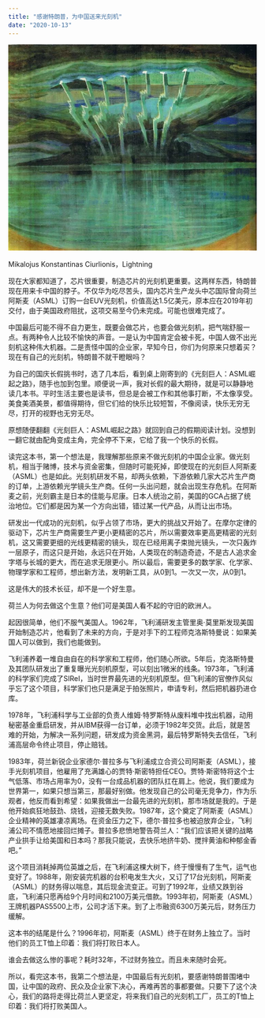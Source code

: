```yaml
---
title: "感谢特朗普，为中国送来光刻机"
date: "2020-10-13"
---
```


  

![连岳文章](images/连岳文章picture-5.jpg)

Mikalojus Konstantinas Ciurlionis，Lightning

  

现在大家都知道了，芯片很重要，制造芯片的光刻机更重要。这两样东西，特朗普现在用来卡中国的脖子。不仅华为吃尽苦头，国内芯片生产龙头中芯国际曾向荷兰阿斯麦（ASML）订购一台EUV光刻机，价值高达1.5亿美元，原本应在2019年初交付，由于美国政府阻扰，这项交易至今仍未完成。可能也很难完成了。

  

中国最后可能不得不自力更生，既要会做芯片，也要会做光刻机，把气喘舒服一点。有两种令人比较不愉快的声音。一是认为中国肯定会被卡死，中国人做不出光刻机这种伟大机器。二是责怪中国的企业家，早知今日，你们为何原来只想着买？现在有自己的光刻机，特朗普不就干瞪眼吗？

  

为自己的国庆长假挑书时，选了几本后，看到桌上刚寄到的《光刻巨人：ASML崛起之路》，随手也加到包里。顺便说一声，我对长假的最大期待，就是可以静静地读几本书。平时生活主要也是读书，但总是会被工作和其他事打断，不太像享受。美食美酒美景，都值得期待，但它们给的快乐比较短暂，不像阅读，快乐无穷无尽，打开的视野也无穷无尽。

  

原想随便翻翻《光刻巨人：ASML崛起之路》就回到自己的假期阅读计划。没想到一翻它就由配角变成主角，完全停不下来，它给了我一个快乐的长假。

  

读完这本书，第一个想法是，我理解那些原来不做光刻机的中国企业家。做光刻机，相当于赌博，技术与资金密集，但随时可能死掉，即使现在的光刻巨人阿斯麦（ASML）也是如此。光刻机研发不易，却两头依赖，下游依赖几家大芯片生产商的订单，上游依赖光学镜头生产商。任何一头出问题，就会出现生存危机。在阿斯麦之前，光刻霸主是日本的佳能与尼康。日本人统治之前，美国的GCA占据了统治地位。它们都是因为某一个方向出错，错过某一代产品，从而让出市场。

  

研发出一代成功的光刻机，似乎占领了市场，更大的挑战又开始了。在摩尔定律的驱动下，芯片生产商需要生产更小更精密的芯片，所以需要效率更高更精密的光刻机，这又需要更细的光线更精密的镜头，现在已经用离子束抛光镜头，一次只轰炸一层原子，而这只是开始，永远只在开始，人类现在的制造奇迹，不是古人追求金字塔与长城的更大，而在追求无限更小。所以最后，需要更多的数学家、化学家、物理学家和工程师，想出新方法，发明新工具，从0到1。一次又一次，从0到1。

  

这是伟大的技术长征，却不是一个好生意。

  

荷兰人为何去做这个生意？他们可是美国人看不起的守旧的欧洲人。

  

起因很简单，他们不服气美国人。1962年，飞利浦研发主管里奥·莫里斯发现美国开始制造芯片，他看到了未来的方向，于是对手下的工程师克洛斯特曼说：如果美国人可以做到，我们也能做到。

  

飞利浦养着一堆自由自在的科学家和工程师，他们随心所欲。5年后，克洛斯特曼及其团队研发出了重复曝光光刻机原型，可以刻出1微米的线条。1973年，飞利浦的科学家们完成了SIReI，当时世界最先进的光刻机原型。但飞利浦的官僚作风似乎忘了这个项目，科学家们也只是满足于拍张照片，申请专利，然后把机器扔进仓库。

  

1978年，飞利浦科学与工业部的负责人维姆·特罗斯特从废料堆中找出机器，动用秘密基金重启研发，并从IBM获得一台订单，必须于1982年交货。此后，就是苦难的开始，为解决一系列问题，研发成为资金黑洞，最后特罗斯特失去信任，飞利浦高层命令终止项目，停止赔钱。

  

1983年，荷兰新锐企业家德尔·普拉多与飞利浦成立合资公司阿斯麦（ASML），接手光刻机项目，他雇用了充满雄心的贾特·斯密特担任CEO。贾特·斯密特将这个士气低落、市场占用率为0，没有一台成品机器的团队扛在肩上。他说，我们要成为世界第一，如果只想当第三，那最好别做。他发现自己的公司毫无竞争力，作为乐观者，他反而看到希望：如果我做出一台最先进的光刻机，那市场就是我的。于是他开始疯狂地鼓劲、烧钱，迎接无数失败。1987年，这个奠定了阿斯麦（ASML）企业精神的英雄凄凉离场。在资金压力之下，德尔·普拉多也被迫放弃企业，飞利浦公司不情愿地接回烂摊子。普拉多悲愤地警告荷兰人：“我们应该把关键的战略产业拱手让给美国和日本吗？那我只能说，去快乐地挤牛奶、搅拌黄油和种郁金香吧。”

  

这个项目消耗掉两位英雄之后，在飞利浦这棵大树下，终于慢慢有了生气，运气也变好了。1988年，刚安装完机器的台积电发生大火，又订了17台光刻机，阿斯麦（ASML）的财务得以喘息，其后现金流变正。可到了1992年，业绩又跌到谷底，飞利浦只愿再给9个月时间和2100万美元借款。1993年初，阿斯麦（ASML）王牌机器PAS5500上市，公司才活下来。到了上市融资6300万美元后，财务压力缓解。

  

这本书的结尾是什么？1996年初，阿斯麦（ASML）终于在财务上独立了。当时他们的员工T恤上印着：我们将打败日本人。

  

谁会去做这么惨的事呢？耗时32年，不过财务独立。而且未来随时会死。

  

所以，看完这本书，我第二个想法是，中国最后有光刻机，要感谢特朗普围堵中国，让中国的政府、民众及企业家下决心，再难再苦的事都要做。只要下了这个决心，我们的路将走得比荷兰人更坚定，将来我们自己的光刻机工厂，员工的T恤上印着：我们将打败美国人。
